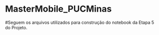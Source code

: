 # MasterMobile_PUCMinas

#Seguem os arquivos utilizados para construção do notebook da Etapa 5 do Projeto.
